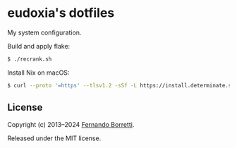 # eudoxia's dotfiles

My system configuration.

Build and apply flake:

```bash
$ ./recrank.sh
```

Install Nix on macOS:

```bash
$ curl --proto '=https' --tlsv1.2 -sSf -L https://install.determinate.systems/nix | sh -s -- install
```

## License

Copyright (c) 2013–2024 [Fernando Borretti](https://borretti.me/).

Released under the MIT license.
